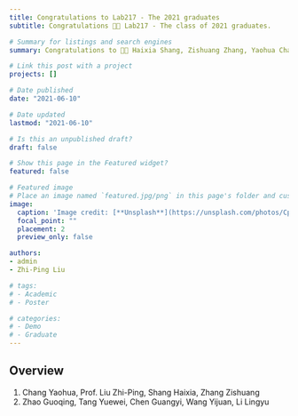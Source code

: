 ```yaml
---
title: Congratulations to Lab217 - The 2021 graduates
subtitle: Congratulations 👋👋 Lab217 - The class of 2021 graduates.

# Summary for listings and search engines
summary: Congratulations to 👋👋 Haixia Shang, Zishuang Zhang, Yaohua Chang and Na Yu for their successful graduation.

# Link this post with a project
projects: []

# Date published
date: "2021-06-10"

# Date updated
lastmod: "2021-06-10"

# Is this an unpublished draft?
draft: false

# Show this page in the Featured widget?
featured: false

# Featured image
# Place an image named `featured.jpg/png` in this page's folder and customize its options here.
image:
  caption: 'Image credit: [**Unsplash**](https://unsplash.com/photos/CpkOjOcXdUY)'
  focal_point: ""
  placement: 2
  preview_only: false

authors:
- admin
- Zhi-Ping Liu

# tags:
# - Academic
# - Poster

# categories:
# - Demo
# - Graduate
---
```


## Overview

1. Chang Yaohua, Prof. Liu Zhi-Ping, Shang Haixia, Zhang Zishuang
2. Zhao Guoqing, Tang Yuewei, Chen Guangyi, Wang Yijuan, Li Lingyu

